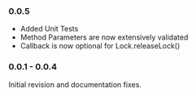 
### 0.0.5

- Added Unit Tests
- Method Parameters are now extensively validated
- Callback is now optional for Lock.releaseLock()

### 0.0.1 - 0.0.4

Initial revision and documentation fixes.
